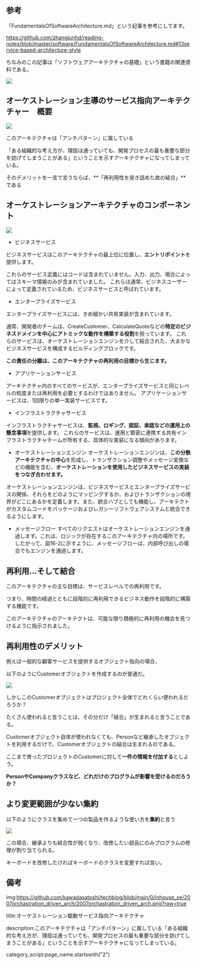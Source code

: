 



## 参考

「FundamentalsOfSoftwareArchitecture.md」という記事を参考にしてます。

https://github.com/zhangjunhd/reading-notes/blob/master/software/FundamentalsOfSoftwareArchitecture.md#13service-based-architecture-style

ちなみのこの記事は「ソフトウェアアーキテクチャの基礎」という書籍の関連資料である。

<img src="https://camo.githubusercontent.com/d799cbb6d1ed1f01ab09bf1d78b29527875119b278387f64b1b583bb40458958/68747470733a2f2f696d67312e646f7562616e696f2e636f6d2f766965772f7375626a6563742f732f7075626c69632f7333333332313737382e6a7067">




## オーケストレーション主導のサービス指向アーキテクチャー　概要


<img src="https://camo.githubusercontent.com/cd0520a83fba7c8c051f944856b990b5d721fba8ab71d950fd8684ca412ac2a4/68747470733a2f2f6c6561726e696e672e6f7265696c6c792e636f6d2f6c6962726172792f766965772f66756e64616d656e74616c732d6f662d736f6674776172652f393738313439323034333434372f6173736574732f666f73615f313630312e706e67">


このアーキテクチャは「アンチパターン」に属している

「ある組織的な考え方が、理屈は通っていても、開発プロセスの最も重要な部分を妨げてしまうことがある」ということを示すアーキテクチャになってしまっている。

そのデメリットを一言で言うならば、**「再利用性を突き詰めた故の結合」**である



## オーケストレーションアーキテクチャのコンポーネント

<img src="https://camo.githubusercontent.com/cd0520a83fba7c8c051f944856b990b5d721fba8ab71d950fd8684ca412ac2a4/68747470733a2f2f6c6561726e696e672e6f7265696c6c792e636f6d2f6c6962726172792f766965772f66756e64616d656e74616c732d6f662d736f6674776172652f393738313439323034333434372f6173736574732f666f73615f313630312e706e67">

- ビジネスサービス
  
ビジネスサービスはこのアーキテクチャの最上位に位置し、**エントリポイント**を提供します。

これらのサービス定義にはコードは含まれていません。入力、出力、場合によってはスキーマ情報のみが含まれていました。
これらは通常、ビジネスユーザーによって定義されているため、ビジネスサービスと呼ばれています。


- エンタープライズサービス
  
エンタープライズサービスには、きめ細かい共有実装が含まれています。

通常、開発者のチームは、CreateCustomer、CalculateQuoteなどの**特定のビジネスドメインを中心にアトミックな動作を構築する役割**を担っています。
これらのサービスは、オーケストレーションエンジンを介して結合された、大まかなビジネスサービスを構成するビルディングブロックです。

**この責任の分離は、このアーキテクチャの再利用の目標から生じます。**


- アプリケーションサービス
  
アーキテクチャ内のすべてのサービスが、エンタープライズサービスと同じレベルの粒度または再利用を必要とするわけではありません。
アプリケーションサービスは、1回限りの単一実装サービスです。


- インフラストラクチャサービス

インフラストラクチャサービスは、**監視、ロギング、認証、承認などの運用上の懸念事項**を提供します。
これらのサービスは、運用と緊密に連携する共有インフラストラクチャチームが所有する、具体的な実装になる傾向があります。


- オーケストレーションエンジン
オーケストレーションエンジンは、**この分散アーキテクチャの中心**を形成し、トランザクション調整やメッセージ変換などの機能を含む、**オーケストレーションを使用したビジネスサービスの実装をつなぎ合わせます。**

オーケストレーションエンジンは、ビジネスサービスとエンタープライズサービスの関係、それらをどのようにマッピングするか、およびトランザクションの境界がどこにあるかを定義します。また、統合ハブとしても機能し、アーキテクトがカスタムコードをパッケージおよびレガシーソフトウェアシステムと統合できるようにします。


- メッセージフロー
すべてのリクエストはオーケストレーションエンジンを通過します。これは、ロジックが存在するこのアーキテクチャ内の場所です。したがって、図16-2に示すように、メッセージフローは、内部呼び出しの場合でもエンジンを通過します。



## 再利用…そして結合

このアーキテクチャの主な目標は、サービスレベルでの再利用です。

つまり、時間の経過とともに段階的に再利用できるビジネス動作を段階的に構築する機能です。

このアーキテクチャのアーキテクトは、可能な限り積極的に再利用の機会を見つけるように指示されました。


## 再利用性のデメリット

例えば一般的な顧客サービスを提供するオブジェクト指向の場合、

以下のようにCustomerオブジェクトを作成するのが普通だ。

<img src="https://camo.qiitausercontent.com/702133907749afa72993729281f68764b4e09bc8/68747470733a2f2f71696974612d696d6167652d73746f72652e73332e616d617a6f6e6177732e636f6d2f302f31393638332f66326237333731662d613030342d653033352d623261622d3962373133323731376431632e706e67">

しかしこのCustomerオブジェクトはプロジェクト全体でどれくらい使われるだろうか？

たくさん使われると言うことは、その分だけ「結合」が生まれると言うことである。

Customerオブジェクト自体が使われなくても、Personなど継承したオブジェクトを利用するだけで、Customerオブジェクトの結合は生まれるのである。

ここまで育ったプロジェクトのCustomerに対して**一件の情報を付加する**としよう。

**PersonやCompanyクラスなど、どれだけのプログラムが影響を受けるのだろうか？**


## より変更範囲が少ない集約

以下のようにクラスを集めて一つの製品を作るような使い方を**集約**と言う

<img src="http://teacher.nagano-nct.ac.jp/fujita/uploads/oop3/Aggregation_DesktopPC.png">

この場合、継承よりも結合性が弱くなり、改修したい部品にのみプログラムの修理が割り当てられる。

キーボードを改修したければキーボードのクラスを変更すれば良い。




## 備考

img:https://github.com/kawadasatoshi/techblog/blob/main/0/inhouse_se/2007orchastration_driven_arch/2007orchastration_driven_arch.png?raw=true

title:オーケストレーション駆動サービス指向アーキテクチャ

description:このアーキテクチャは「アンチパターン」に属している「ある組織的な考え方が、理屈は通っていても、開発プロセスの最も重要な部分を妨げてしまうことがある」ということを示すアーキテクチャになってしまっている。

category_script:page_name.startswith("2")

